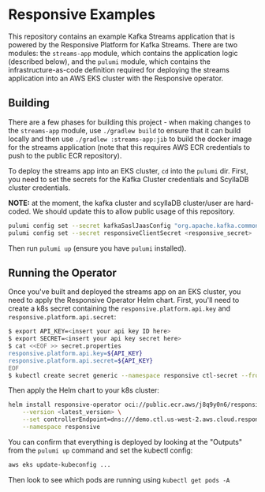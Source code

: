 # Responsive Examples

This repository contains an example Kafka Streams application that is powered
by the Responsive Platform for Kafka Streams. There are two modules: the
`streams-app` module, which contains the application logic (described below),
and the `pulumi` module, which contains the infrastructure-as-code definition
required for deploying the streams application into an AWS EKS cluster with
the Responsive operator.

## Building

There are a few phases for building this project - when making changes to the
`streams-app` module, use `./gradlew build` to ensure that it can build locally
and then use `./gradlew :streams-app:jib` to build the docker image for the
streams application (note that this requires AWS ECR credentials to push to
the public ECR repository).

To deploy the streams app into an EKS cluster, `cd` into the `pulumi` dir. First,
you need to set the secrets for the Kafka Cluster credentials and ScyllaDB cluster 
credentials. 

**NOTE:** at the moment, the kafka cluster and scyllaDB cluster/user are hard-coded.
We should update this to allow public usage of this repository.

```bash
pulumi config set --secret kafkaSaslJaasConfig "org.apache.kafka.common.security.plain.PlainLoginModule required username='<USERNAME>' password='<PASSWORD>';" 
pulumi config set --secret responsiveClientSecret <responsive_secret>
```

Then run `pulumi up` (ensure you have `pulumi` installed).

## Running the Operator

Once you've built and deployed the streams app on an EKS cluster, you need
to apply the Responsive Operator Helm chart. First, you'll need to create a
k8s secret containing the `responsive.platform.api.key` and `responsive.platform.api.secret`:
```bash
$ export API_KEY=<insert your api key ID here>
$ export SECRET=<insert your api key secret here>
$ cat <<EOF >> secret.properties
responsive.platform.api.key=${API_KEY}
responsive.platform.api.secret=${API_KEY}
EOF
$ kubectl create secret generic --namespace responsive ctl-secret --from-file=secret.properties
```

Then apply the Helm chart to your k8s cluster:

```bash
helm install responsive-operator oci://public.ecr.aws/j8q9y0n6/responsiveinc/charts/responsive-operator \
    --version <latest_version> \
    --set controllerEndpoint=dns:///demo.ctl.us-west-2.aws.cloud.responsive.dev \
    --namespace responsive
```

You can confirm that everything is deployed by looking at the "Outputs" from
the `pulumi up` command and set the kubectl config:
```bash
aws eks update-kubeconfig ... 
```

Then look to see which pods are running using `kubectl get pods -A`